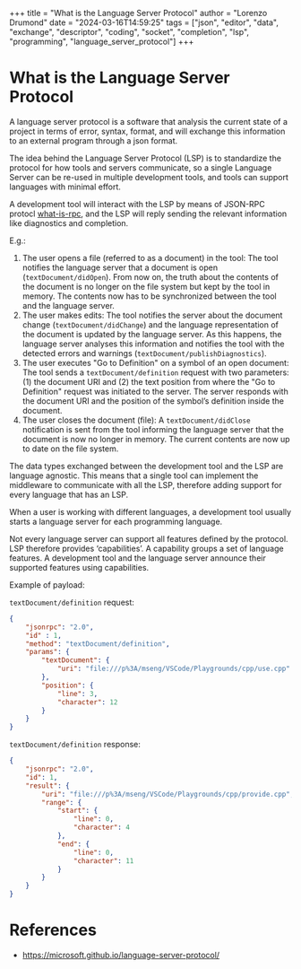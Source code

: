 +++
title = "What is the Language Server Protocol"
author = "Lorenzo Drumond"
date = "2024-03-16T14:59:25"
tags = ["json",  "editor",  "data",  "exchange",  "descriptor",  "coding",  "socket",  "completion",  "lsp",  "programming",  "language_server_protocol"]
+++


# What is the Language Server Protocol
A language server protocol is a software that analysis the current state of a project in terms of error, syntax, format, and will exchange this information to an external program through a json format.

The idea behind the Language Server Protocol (LSP) is to standardize the protocol for how tools and servers communicate, so a single Language Server can be re-used in multiple development tools, and tools can support languages with minimal effort.

A development tool will interact with the LSP by means of JSON-RPC protocl [what-is-rpc](/wiki/what-is-rpc/), and the LSP will reply sending the relevant information like diagnostics and completion.

E.g.:

1. The user opens a file (referred to as a document) in the tool: The tool notifies the language server that a document is open (`textDocument/didOpen`). From now on, the truth about the contents of the document is no longer on the file system but kept by the tool in memory. The contents now has to be synchronized between the tool and the language server.
2. The user makes edits: The tool notifies the server about the document change (`textDocument/didChange`) and the language representation of the document is updated by the language server. As this happens, the language server analyses this information and notifies the tool with the detected errors and warnings (`textDocument/publishDiagnostics`).
3. The user executes "Go to Definition" on a symbol of an open document: The tool sends a `textDocument/definition` request with two parameters: (1) the document URI and (2) the text position from where the "Go to Definition" request was initiated to the server. The server responds with the document URI and the position of the symbol’s definition inside the document.
4. The user closes the document (file): A `textDocument/didClose` notification is sent from the tool informing the language server that the document is now no longer in memory. The current contents are now up to date on the file system.

The data types exchanged between the development tool and the LSP are language agnostic. This means that a single tool can implement the middleware to communicate with all the LSP, therefore adding support for every language that has an LSP.

When a user is working with different languages, a development tool usually starts a language server for each programming language.

Not every language server can support all features defined by the protocol. LSP therefore provides ‘capabilities’. A capability groups a set of language features. A development tool and the language server announce their supported features using capabilities.

Example of payload:

`textDocument/definition` request:
```json
{
    "jsonrpc": "2.0",
    "id" : 1,
    "method": "textDocument/definition",
    "params": {
        "textDocument": {
            "uri": "file:///p%3A/mseng/VSCode/Playgrounds/cpp/use.cpp"
        },
        "position": {
            "line": 3,
            "character": 12
        }
    }
}
```

`textDocument/definition` response:
```json
{
    "jsonrpc": "2.0",
    "id": 1,
    "result": {
        "uri": "file:///p%3A/mseng/VSCode/Playgrounds/cpp/provide.cpp",
        "range": {
            "start": {
                "line": 0,
                "character": 4
            },
            "end": {
                "line": 0,
                "character": 11
            }
        }
    }
}
```


# References
- https://microsoft.github.io/language-server-protocol/
